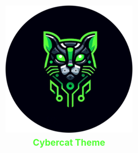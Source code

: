 <img src="icon.png" style="display: block; margin: auto; width: 400px"></img>
<h1 style="color: #55FF37; text-align: center; display: block; margin: auto; width: 400px">Cybercat Theme</h1>

